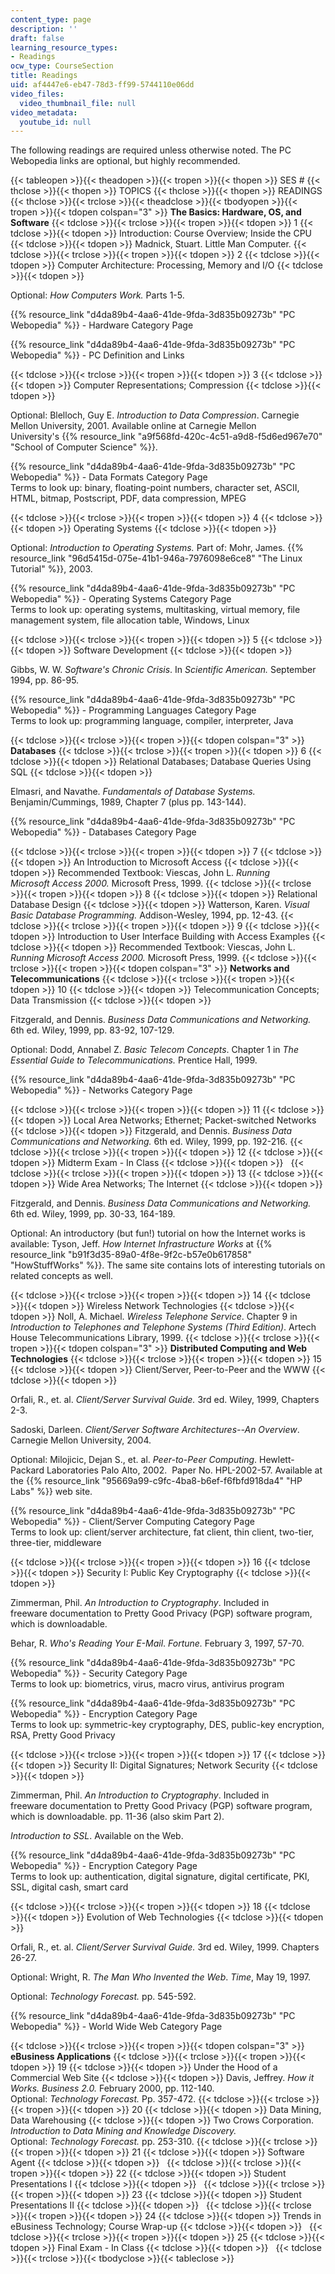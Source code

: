 ```yaml
---
content_type: page
description: ''
draft: false
learning_resource_types:
- Readings
ocw_type: CourseSection
title: Readings
uid: af4447e6-eb47-78d3-ff99-5744110e06dd
video_files:
  video_thumbnail_file: null
video_metadata:
  youtube_id: null
---
```

The following readings are required unless otherwise noted. The PC Webopedia links are optional, but highly recommended.

{{< tableopen >}}{{< theadopen >}}{{< tropen >}}{{< thopen >}}
SES #
{{< thclose >}}{{< thopen >}}
TOPICS
{{< thclose >}}{{< thopen >}}
READINGS
{{< thclose >}}{{< trclose >}}{{< theadclose >}}{{< tbodyopen >}}{{< tropen >}}{{< tdopen colspan="3" >}}
**The Basics: Hardware, OS, and Software**
{{< tdclose >}}{{< trclose >}}{{< tropen >}}{{< tdopen >}}
1
{{< tdclose >}}{{< tdopen >}}
Introduction: Course Overview; Inside the CPU
{{< tdclose >}}{{< tdopen >}}
Madnick, Stuart. Little Man Computer.
{{< tdclose >}}{{< trclose >}}{{< tropen >}}{{< tdopen >}}
2
{{< tdclose >}}{{< tdopen >}}
Computer Architecture: Processing, Memory and I/O
{{< tdclose >}}{{< tdopen >}}

Optional: *How Computers Work.* Parts 1-5.

{{% resource_link "d4da89b4-4aa6-41de-9fda-3d835b09273b" "PC Webopedia" %}} - Hardware Category Page

{{% resource_link "d4da89b4-4aa6-41de-9fda-3d835b09273b" "PC Webopedia" %}} - PC Definition and Links

{{< tdclose >}}{{< trclose >}}{{< tropen >}}{{< tdopen >}}
3
{{< tdclose >}}{{< tdopen >}}
Computer Representations; Compression
{{< tdclose >}}{{< tdopen >}}

Optional: Blelloch, Guy E. *Introduction to Data Compression*. Carnegie Mellon University, 2001. Available online at Carnegie Mellon University's {{% resource_link "a9f568fd-420c-4c51-a9d8-f5d6ed967e70" "School of Computer Science" %}}.

{{% resource_link "d4da89b4-4aa6-41de-9fda-3d835b09273b" "PC Webopedia" %}} - Data Formats Category Page   
Terms to look up: binary, floating-point numbers, character set, ASCII, HTML, bitmap, Postscript, PDF, data compression, MPEG

{{< tdclose >}}{{< trclose >}}{{< tropen >}}{{< tdopen >}}
4
{{< tdclose >}}{{< tdopen >}}
Operating Systems
{{< tdclose >}}{{< tdopen >}}

Optional: *Introduction to Operating Systems.* Part of: Mohr, James. {{% resource_link "96d5415d-075e-41b1-946a-7976098e6ce8" "The Linux Tutorial" %}}, 2003.

{{% resource_link "d4da89b4-4aa6-41de-9fda-3d835b09273b" "PC Webopedia" %}} - Operating Systems Category Page   
Terms to look up: operating systems, multitasking, virtual memory, file management system, file allocation table, Windows, Linux

{{< tdclose >}}{{< trclose >}}{{< tropen >}}{{< tdopen >}}
5
{{< tdclose >}}{{< tdopen >}}
Software Development
{{< tdclose >}}{{< tdopen >}}

Gibbs, W. W. *Software's Chronic Crisis*. In *Scientific American.* September 1994, pp. 86-95.

{{% resource_link "d4da89b4-4aa6-41de-9fda-3d835b09273b" "PC Webopedia" %}} - Programming Languages Category Page   
Terms to look up: programming language, compiler, interpreter, Java

{{< tdclose >}}{{< trclose >}}{{< tropen >}}{{< tdopen colspan="3" >}}
**Databases**
{{< tdclose >}}{{< trclose >}}{{< tropen >}}{{< tdopen >}}
6
{{< tdclose >}}{{< tdopen >}}
Relational Databases; Database Queries Using SQL
{{< tdclose >}}{{< tdopen >}}

Elmasri, and Navathe. *Fundamentals of Database Systems.* Benjamin/Cummings, 1989, Chapter 7 (plus pp. 143-144).

{{% resource_link "d4da89b4-4aa6-41de-9fda-3d835b09273b" "PC Webopedia" %}} - Databases Category Page

{{< tdclose >}}{{< trclose >}}{{< tropen >}}{{< tdopen >}}
7
{{< tdclose >}}{{< tdopen >}}
An Introduction to Microsoft Access
{{< tdclose >}}{{< tdopen >}}
Recommended Textbook: Viescas, John L. *Running Microsoft Access 2000.* Microsoft Press, 1999.
{{< tdclose >}}{{< trclose >}}{{< tropen >}}{{< tdopen >}}
8
{{< tdclose >}}{{< tdopen >}}
Relational Database Design
{{< tdclose >}}{{< tdopen >}}
Watterson, Karen. *Visual Basic Database Programming.* Addison-Wesley, 1994, pp. 12-43.
{{< tdclose >}}{{< trclose >}}{{< tropen >}}{{< tdopen >}}
9
{{< tdclose >}}{{< tdopen >}}
Introduction to User Interface Building with Access Examples
{{< tdclose >}}{{< tdopen >}}
Recommended Textbook: Viescas, John L. *Running Microsoft Access 2000.* Microsoft Press, 1999.
{{< tdclose >}}{{< trclose >}}{{< tropen >}}{{< tdopen colspan="3" >}}
**Networks and Telecommunications**
{{< tdclose >}}{{< trclose >}}{{< tropen >}}{{< tdopen >}}
10
{{< tdclose >}}{{< tdopen >}}
Telecommunication Concepts; Data Transmission
{{< tdclose >}}{{< tdopen >}}

Fitzgerald, and Dennis. *Business Data Communications and Networking.* 6th ed. Wiley, 1999, pp. 83-92, 107-129.

Optional: Dodd, Annabel Z. *Basic Telecom Concepts*. Chapter 1 in *The Essential Guide to Telecommunications.* Prentice Hall, 1999.

{{% resource_link "d4da89b4-4aa6-41de-9fda-3d835b09273b" "PC Webopedia" %}} - Networks Category Page

{{< tdclose >}}{{< trclose >}}{{< tropen >}}{{< tdopen >}}
11
{{< tdclose >}}{{< tdopen >}}
Local Area Networks; Ethernet; Packet-switched Networks
{{< tdclose >}}{{< tdopen >}}
Fitzgerald, and Dennis. *Business Data Communications and Networking.* 6th ed. Wiley, 1999, pp. 192-216.
{{< tdclose >}}{{< trclose >}}{{< tropen >}}{{< tdopen >}}
12
{{< tdclose >}}{{< tdopen >}}
Midterm Exam - In Class
{{< tdclose >}}{{< tdopen >}}
 
{{< tdclose >}}{{< trclose >}}{{< tropen >}}{{< tdopen >}}
13
{{< tdclose >}}{{< tdopen >}}
Wide Area Networks; The Internet
{{< tdclose >}}{{< tdopen >}}

Fitzgerald, and Dennis. *Business Data Communications and Networking.* 6th ed. Wiley, 1999, pp. 30-33, 164-189.

Optional: An introductory (but fun!) tutorial on how the Internet works is available: Tyson, Jeff. *How Internet Infrastructure Works* at {{% resource_link "b91f3d35-89a0-4f8e-9f2c-b57e0b617858" "HowStuffWorks" %}}. The same site contains lots of interesting tutorials on related concepts as well.

{{< tdclose >}}{{< trclose >}}{{< tropen >}}{{< tdopen >}}
14
{{< tdclose >}}{{< tdopen >}}
Wireless Network Technologies
{{< tdclose >}}{{< tdopen >}}
Noll, A. Michael. *Wireless Telephone Service*. Chapter 9 in *Introduction to Telephones and Telephone Systems (Third Edition)*. Artech House Telecommunications Library, 1999.
{{< tdclose >}}{{< trclose >}}{{< tropen >}}{{< tdopen colspan="3" >}}
**Distributed Computing and Web Technologies**
{{< tdclose >}}{{< trclose >}}{{< tropen >}}{{< tdopen >}}
15
{{< tdclose >}}{{< tdopen >}}
Client/Server, Peer-to-Peer and the WWW
{{< tdclose >}}{{< tdopen >}}

Orfali, R., et. al. *Client/Server Survival Guide.* 3rd ed. Wiley, 1999, Chapters 2-3.

Sadoski, Darleen. *Client/Server Software Architectures--An Overview*. Carnegie Mellon University, 2004.

Optional: Milojicic, Dejan S., et. al. *Peer-to-Peer Computing*. Hewlett-Packard Laboratories Palo Alto, 2002.  Paper No. HPL-2002-57. Available at the {{% resource_link "95669a99-c9fc-4ba8-b6ef-f6fbfd918da4" "HP Labs" %}} web site.

{{% resource_link "d4da89b4-4aa6-41de-9fda-3d835b09273b" "PC Webopedia" %}} - Client/Server Computing Category Page   
Terms to look up: client/server architecture, fat client, thin client, two-tier, three-tier, middleware

{{< tdclose >}}{{< trclose >}}{{< tropen >}}{{< tdopen >}}
16
{{< tdclose >}}{{< tdopen >}}
Security I: Public Key Cryptography
{{< tdclose >}}{{< tdopen >}}

Zimmerman, Phil. *An Introduction to Cryptography*. Included in freeware documentation to Pretty Good Privacy (PGP) software program, which is downloadable.

Behar, R. *Who's Reading Your E-Mail*. *Fortune.* February 3, 1997, 57-70.

{{% resource_link "d4da89b4-4aa6-41de-9fda-3d835b09273b" "PC Webopedia" %}} - Security Category Page   
Terms to look up: biometrics, virus, macro virus, antivirus program

{{% resource_link "d4da89b4-4aa6-41de-9fda-3d835b09273b" "PC Webopedia" %}} - Encryption Category Page   
Terms to look up: symmetric-key cryptography, DES, public-key encryption, RSA, Pretty Good Privacy

{{< tdclose >}}{{< trclose >}}{{< tropen >}}{{< tdopen >}}
17
{{< tdclose >}}{{< tdopen >}}
Security II: Digital Signatures; Network Security
{{< tdclose >}}{{< tdopen >}}

Zimmerman, Phil. *An Introduction to Cryptography*. Included in freeware documentation to Pretty Good Privacy (PGP) software program, which is downloadable. pp. 11-36 (also skim Part 2).

*Introduction to SSL*. Available on the Web.

{{% resource_link "d4da89b4-4aa6-41de-9fda-3d835b09273b" "PC Webopedia" %}} - Encryption Category Page   
Terms to look up: authentication, digital signature, digital certificate, PKI, SSL, digital cash, smart card

{{< tdclose >}}{{< trclose >}}{{< tropen >}}{{< tdopen >}}
18
{{< tdclose >}}{{< tdopen >}}
Evolution of Web Technologies
{{< tdclose >}}{{< tdopen >}}

Orfali, R., et. al. *Client/Server Survival Guide.* 3rd ed. Wiley, 1999. Chapters 26-27.

Optional: Wright, R. *The Man Who Invented the Web*. *Time*, May 19, 1997.

Optional: *Technology Forecast.* pp. 545-592.

{{% resource_link "d4da89b4-4aa6-41de-9fda-3d835b09273b" "PC Webopedia" %}} - World Wide Web Category Page

{{< tdclose >}}{{< trclose >}}{{< tropen >}}{{< tdopen colspan="3" >}}
**eBusiness Applications**
{{< tdclose >}}{{< trclose >}}{{< tropen >}}{{< tdopen >}}
19
{{< tdclose >}}{{< tdopen >}}
Under the Hood of a Commercial Web Site
{{< tdclose >}}{{< tdopen >}}
Davis, Jeffrey. *How it Works. Business 2.0.* February 2000, pp. 112-140.   
Optional: *Technology Forecast.* Pp. 357-472.
{{< tdclose >}}{{< trclose >}}{{< tropen >}}{{< tdopen >}}
20
{{< tdclose >}}{{< tdopen >}}
Data Mining, Data Warehousing
{{< tdclose >}}{{< tdopen >}}
Two Crows Corporation. *Introduction to Data Mining and Knowledge Discovery.*   
Optional: *Technology Forecast.* pp. 253-310.
{{< tdclose >}}{{< trclose >}}{{< tropen >}}{{< tdopen >}}
21
{{< tdclose >}}{{< tdopen >}}
Software Agent
{{< tdclose >}}{{< tdopen >}}
 
{{< tdclose >}}{{< trclose >}}{{< tropen >}}{{< tdopen >}}
22
{{< tdclose >}}{{< tdopen >}}
Student Presentations I
{{< tdclose >}}{{< tdopen >}}
 
{{< tdclose >}}{{< trclose >}}{{< tropen >}}{{< tdopen >}}
23
{{< tdclose >}}{{< tdopen >}}
Student Presentations II
{{< tdclose >}}{{< tdopen >}}
 
{{< tdclose >}}{{< trclose >}}{{< tropen >}}{{< tdopen >}}
24
{{< tdclose >}}{{< tdopen >}}
Trends in eBusiness Technology; Course Wrap-up
{{< tdclose >}}{{< tdopen >}}
 
{{< tdclose >}}{{< trclose >}}{{< tropen >}}{{< tdopen >}}
25
{{< tdclose >}}{{< tdopen >}}
Final Exam - In Class
{{< tdclose >}}{{< tdopen >}}
 
{{< tdclose >}}{{< trclose >}}{{< tbodyclose >}}{{< tableclose >}}